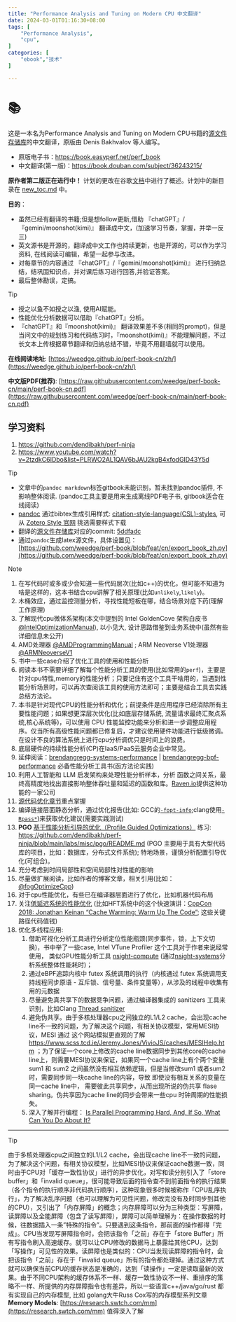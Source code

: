 ```yaml
---
title: "Performance Analysis and Tuning on Modern CPU 中文翻译"
date: 2024-03-01T01:16:30+08:00
tags: [
	"Performance Analysis",
	"cpu",
]
categories: [
	"ebook","技术"
]

---
```




# 📚

这是一本名为Performance Analysis and Tuning on Modern CPU书籍的[源文件存储库](https://github.com/dendibakh/perf-book)的中文翻译，原版由 Denis Bakhvalov 等人编写。

- 原版电子书：https://book.easyperf.net/perf_book
- 中文翻译(第一版)：https://book.douban.com/subject/36243215/

**原作者第二版正在进行中！** 计划的更改在谷歌[文档](https://docs.google.com/document/d/1tr2qRDe72VSBYypIANYjJLM_zCdPB6S9m4LmXsQb0vQ/edit?usp=sharing)中进行了概述。计划中的新目录在 [new_toc.md](https://github.com/dendibakh/perf-book/blob/main/new_toc.md) 中。

**目的**：

  - 虽然已经有翻译的书籍;但是想follow更新,借助 『chatGPT』/『gemini/moonshot(kimi)』 翻译成中文，(加速学习节奏，掌握，并举一反三)
  - 英文源书是开源的，翻译成中文工作也持续更新，也是开源的，可以作为学习资料, 在线阅读可编辑，希望一起参与改进。
  - 对每章节的内容通过 『chatGPT』/『gemini/moonshot(kimi)』 进行归纳总结，结巩固知识点，并对课后练习进行回答,并验证答案。
  - 最后整体勘误，定搞。

> [!TIP]
> - 授之以鱼不如授之以渔, 使用AI赋能。
> - 性能优化分析数据可以借助『chatGPT』分析。
> - 『chatGPT』和『moonshot(kimi)』 翻译效果差不多(相同的prompt)，但是当问文中的规划练习和代码练习时，『moonshot(kimi)』不能理解问题，不过长文本上传根据章节翻译和归纳总结不错，毕竟不用翻墙就可以使用。

[@TODO]: 后续将上述流程用代码实现一个工作流(尽量)自动化翻译,归纳,Q&A的应用工具(CI)。

**在线阅读地址**: [https://weedge.github.io/perf-book-cn/zh/](https://weedge.github.io/perf-book-cn/zh/)

**中文版PDF(推荐)**: [https://raw.githubusercontent.com/weedge/perf-book-cn/main/perf-book-cn.pdf](https://raw.githubusercontent.com/weedge/perf-book-cn/main/perf-book-cn.pdf)



<!--more-->

## 学习资料
1. https://github.com/dendibakh/perf-ninja
2. https://www.youtube.com/watch?v=2tzdkC6IDbo&list=PLRWO2AL1QAV6bJAU2kgB4xfodGID43Y5d


> [!TIP]
> - 文章中的`pandoc markdown`标签gitbook未能识别，暂未找到pandoc插件, 不影响整体阅读. (pandoc工具主要是用来生成离线PDF电子书, gitbook适合在线阅读)
> - [pandoc](https://pandoc.org/MANUAL.html) 通过bibtex生成引用样式: [citation-style-language(CSL)-styles](https://github.com/citation-style-language/styles), 可从 [Zotero Style 官网](https://www.zotero.org/styles) 挑选需要样式下载 
> - 翻译的[源文件存储库](https://github.com/dendibakh/perf-book)对应的commit: [5ddfadc](https://github.com/dendibakh/perf-book/commit/5ddfadc9c292b7dbac4d868e7a25b9a6ea3648c8)
> - 通过`pandoc`生成latex源文件，具体设置见：[https://github.com/weedge/perf-book/blob/feat/cn/export_book_zh.py](https://github.com/weedge/perf-book/blob/feat/cn/export_book_zh.py)


> [!NOTE]
> 1. 在写代码时或多或少会知道一些代码层次(比如c++)的优化，但可能不知道为啥是这样的，这本书结合cpu讲解了相关原理(比如`unlikely`,`likely`)。
> 2. 木桶效应，通过监控测量分析，寻找性能短板在哪，结合场景对症下药(理解工作原理)
> 3. 了解现代cpu微体系架构(本文中提到的 Intel GoldenCove 架构白皮书[@IntelOptimizationManual](https://github.com/weedge/perf-book-cn/tree/main/zh/chapters//References.md#IntelOptimizationManual)), 以小见大, 设计思路借鉴到业务系统中(虽然有些详细信息未公开)
> 4. AMD处理器 [@AMDProgrammingManual](https://github.com/weedge/perf-book-cn/tree/main/zh/chapters/References.md#AMDProgrammingManual) ; ARM Neoverse V1处理器 [@ARMNeoverseV1](https://github.com/weedge/perf-book-cn/tree/main/zh/chapters/References.md#ARMNeoverseV1)
> 5. 书中一些case介绍了优化工具的使用和性能分析
> 6. 阅读本书不需要详细了解每个性能分析工具的使用(比如常用的`perf`)，主要是针对cpu特性,memory的性能分析；只要记住有这个工具干啥用的，当遇到性能分析场景时，可以再次查阅该工具的使用方法即可；主要是结合工具去实践总结方法论。
> 7. 本书是针对现代CPU的性能分析和优化；前提条件是应用程序已经消除所有主要性能问题；如果想更深层次优化(比如底层存储系统, 流量请求最终汇聚点系统,核心系统等)，可以使用 CPU 性能监控功能来分析和进一步调整应用程序。仅当所有高级性能问题都已修复后，才建议使用硬件功能进行低级微调。在设计不良的算法系统上进行cpu分析调优只是时间上的浪费。
> 8. 底层硬件的持续性能分析(CP)在IaaS/PaaS云服务企业中常见。
> 9. 延伸阅读：[brendangregg-systems-performance](https://www.brendangregg.com/systems-performance-2nd-edition-book.html) | [brendangregg-bpf-performance](https://www.brendangregg.com/bpf-performance-tools-book.html) 必备性能分析工具书(函方法论实践)
> 10. 利用人工智能和 LLM 启发架构来处理性能分析样本，分析
>   函数之间关系，最终高精度地找出直接影响整体吞吐量和延迟的函数和库。[Raven.io](https://raven.io/)提供这种功能的一家公司
> 11. [源代码优化章节](https://github.com/weedge/perf-book-cn/tree/main/zh/chapters/8-Optimizing-Memory-Accesses/8-0_Source_Code_Tuning_For_CPU_cn.md)重点掌握
>   12. 编译链接层面静态分析，通过优化报告(比如: GCC的[`-fopt-info`](https://gcc.gnu.org/onlinedocs/gcc/Developer-Options.html#index-fopt-info);clang使用[`-Rpass*`](https://llvm.org/docs/Vectorizers.html#diagnostics))来获取优化建议(需要实践测试)
>   13. **PGO** [基于性能分析引导的优化（Profile Guided Optimizations）](https://github.com/weedge/perf-book-cn/blob/main/zh/chapters/11-Machine-Code-Layout-Optimizations/11-7_PGO_cn.md) 练习: https://github.com/dendibakh/perf-ninja/blob/main/labs/misc/pgo/README.md (PGO 主要用于具有大型代码库的项目，比如：数据库，分布式文件系统); 特地场景，谨慎分析配置引导优化(可组合)。
> 14. 充分考虑到时间局部性和空间局部性对性能的影响
> 15. 尽量做扩展阅读，比如作者的博客文章，相关引用(比如：[@fogOptimizeCpp](https://github.com/weedge/perf-book-cn/tree/main/zh/chapters/References.md#fogOptimizeCpp))
> 16. 对于cpu性能优化，有些已在编译器层面进行了优化，比如机器代码布局
> 17. 关注[低延迟系统的性能优化](https://github.com/weedge/perf-book-cn/tree/main/zh/chapters/12-Other-Tuning-Areas/12-4_Low-Latency-Tuning-Techniques_cn.md) (比如HFT系统中的这个快速演讲：[CppCon 2018: Jonathan Keinan “Cache Warming: Warm Up The Code”](https://www.youtube.com/watch?v=XzRxikGgaHI); 这些关键路径代码值钱)
> 18. 优化多线程应用:
>     1. 借助可视化分析工具进行分析定位性能瓶颈(同步事件，锁，上下文切换)，书中举了一些case, Intel VTune Profiler 这个工具对于作者来说经常使用， 类似GPU性能分析工具 [nsight-compute](https://docs.nvidia.com/nsight-compute/ProfilingGuide/index.html) (通过[nsight-systems](https://docs.nvidia.com/nsight-systems/UserGuide/index.html)分析系统整体性能耗时)；
>     2. 通过eBPF追踪内核中 futex 系统调用的执行（内核通过 futex 系统调用支持线程同步原语 - 互斥锁、信号量、条件变量等），从涉及的线程中收集有用的元数据
>     3. 尽量避免真共享下的数据竞争问题，通过编译器集成的 sanitizers 工具来识别，比如Clang [Thread sanitizer](https://clang.llvm.org/docs/ThreadSanitizer.html)
>     4. 避免伪共享。由于多核处理器cpu之间独立的L1/L2 cache，会出现cache line不一致的问题，为了解决这个问题，有相关协议模型，常用MESI协议，MESI 通过 这个网站模拟更直观的了解 https://www.scss.tcd.ie/Jeremy.Jones/VivioJS/caches/MESIHelp.htm ；为了保证一个core上修改的cache line数据同步到其他core的cache line上，则需要MESI协议来保证，如果同一个cache line上有个两个变量sum1 和 sum2 之间虽然没有相互依赖逻辑，但是当修改sum1 或者sum2 时，需要同步同一块cache line的内容，导致 即使没有相互关系的变量在同一cache line中， 需要彼此共享同步，从而出现所说的伪共享 flase sharing。伪共享因为cache line的同步会带来一些cpu 时钟周期的性能损失。
>     5. 深入了解并行编程： [Is Parallel Programming Hard, And, If So, What Can You Do About It?](https://mirrors.edge.kernel.org/pub/linux/kernel/people/paulmck/perfbook/perfbook.html)

----

> [!TIP] 
> 由于多核处理器cpu之间独立的L1/L2 cache，会出现cache line不一致的问题，为了解决这个问题，有相关协议模型，比如MESI协议来保证cache数据一致，同时由于CPU对「缓存一致性协议」进行的异步优化，对写和读分别引入了「store buffer」和「invalid queue」，很可能导致后面的指令查不到前面指令的执行结果（各个指令的执行顺序非代码执行顺序），这种现象很多时候被称作「CPU乱序执行」，为了解决乱序问题（也可以理解为可见性问题，修改完没有及时同步到其他的CPU），又引出了「内存屏障」的概念；内存屏障可以分为三种类型：写屏障，读屏障以及全能屏障（包含了读写屏障），屏障可以简单理解为：在操作数据的时候，往数据插入一条”特殊的指令”。只要遇到这条指令，那前面的操作都得「完成」。CPU当发现写屏障指令时，会把该指令「之前」存在于「store Buffer」所有写指令刷入高速缓存。就可以让CPU修改的数据马上暴露给其他CPU，达到「写操作」可见性的效果。读屏障也是类似的：CPU当发现读屏障的指令时，会把该指令「之前」存在于「invalid queue」所有的指令都处理掉。通过这种方式就可以确保当前CPU的缓存状态是准确的，达到「读操作」一定是读取最新的效果。由于不同CPU架构的缓存体系不一样、缓存一致性协议不一样、重排序的策略不一样、所提供的内存屏障指令也有差异，所以一些语言c++/java/go/rust 都有实现自己的内存模型, 比如 golang大牛Russ Cox写的内存模型系列文章 **Memory Models**: [https://research.swtch.com/mm](https://research.swtch.com/mm) 值得深入了解
